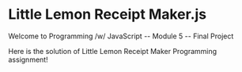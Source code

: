 # Little Lemon Receipt Maker.js
 
Welcome to Programming /w/ JavaScript -- Module 5 -- Final Project


Here is the solution of Little Lemon Receipt Maker Programming assignment!